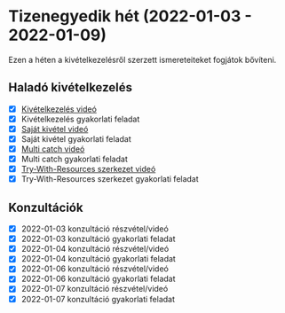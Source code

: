 # Tizenegyedik hét (2022-01-03 - 2022-01-09)

Ezen a héten a kivételkezelésről szerzett ismereteiteket fogjátok bővíteni.

## Haladó kivételkezelés

* [x] [Kivételkezelés videó](https://e-learning.training360.com/courses/take/java-se-alapok-java-nyelvi-elemek/lessons/29772378-kivetelkezeles)
* [x] Kivételkezelés gyakorlati feladat
* [x] [Saját kivétel videó](https://e-learning.training360.com/courses/take/java-se-alapok-java-nyelvi-elemek/lessons/29772385-sajat-kivetel)
* [x] Saját kivétel gyakorlati feladat
* [x] [Multi catch videó](https://e-learning.training360.com/courses/take/java-se-alapok-java-nyelvi-elemek/lessons/29772388-multi-catch)
* [x] Multi catch gyakorlati feladat
* [x] [Try-With-Resources szerkezet videó](https://e-learning.training360.com/courses/take/java-se-alapok-java-nyelvi-elemek/lessons/29772391-try-with-resources-szerkezet)
* [x] Try-With-Resources szerkezet gyakorlati feladat

## Konzultációk

* [X] 2022-01-03 konzultáció részvétel/videó
* [X] 2022-01-03 konzultáció gyakorlati feladat
* [X] 2022-01-04 konzultáció részvétel/videó
* [X] 2022-01-04 konzultáció gyakorlati feladat
* [X] 2022-01-06 konzultáció részvétel/videó
* [X] 2022-01-06 konzultáció gyakorlati feladat
* [X] 2022-01-07 konzultáció részvétel/videó
* [X] 2022-01-07 konzultáció gyakorlati feladat